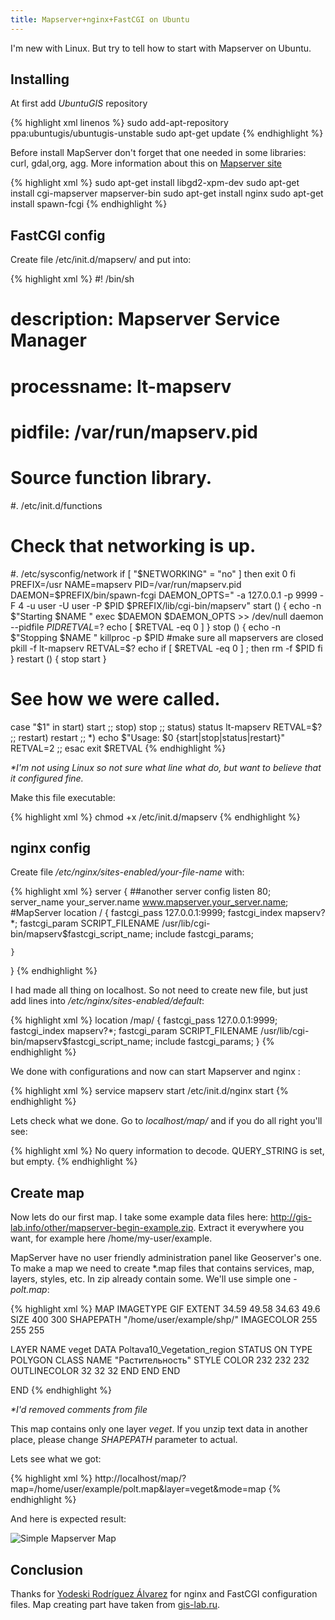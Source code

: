 ```yaml
---
title: Mapserver+nginx+FastCGI on Ubuntu
---
```


I'm new with Linux. But try to tell how to start with Mapserver on Ubuntu. 

Installing
---------------------

At first add _UbuntuGIS_ repository

{% highlight xml linenos %}
sudo add-apt-repository ppa:ubuntugis/ubuntugis-unstable
sudo apt-get update
{% endhighlight %}

Before install MapServer don't forget that one needed in some libraries: 
curl, gdal,org, agg. More information about this on [Mapserver site]( http://mapserver.org/installation/unix.html#introduction)


{% highlight xml %}
sudo apt-get install libgd2-xpm-dev
sudo apt-get install cgi-mapserver mapserver-bin
sudo apt-get install nginx
sudo apt-get install spawn-fcgi
{% endhighlight %}
 
FastCGI config
---------------------

Create file /etc/init.d/mapserv/ and put into:

{% highlight xml %}
#! /bin/sh
#
# description: Mapserver Service Manager
# processname: lt-mapserv
# pidfile: /var/run/mapserv.pid
# Source function library.
#. /etc/init.d/functions
# Check that networking is up.
#. /etc/sysconfig/network
if [ "$NETWORKING" = "no" ]
then
        exit 0
fi
PREFIX=/usr
NAME=mapserv
PID=/var/run/mapserv.pid
DAEMON=$PREFIX/bin/spawn-fcgi
DAEMON_OPTS=" -a 127.0.0.1 -p 9999 -F 4 -u user -U user -P $PID $PREFIX/lib/cgi-bin/mapserv"
start () {
    echo -n $"Starting $NAME "
        exec $DAEMON $DAEMON_OPTS >> /dev/null
        daemon --pidfile $PID
        RETVAL=$?
        echo
    [ $RETVAL -eq 0 ]
}
stop () {
    echo -n $"Stopping $NAME "
        killproc -p $PID
        #make sure all mapservers are closed
        pkill -f lt-mapserv
        RETVAL=$?
        echo
    if [ $RETVAL -eq 0 ] ; then
                rm -f $PID
        fi
}
restart () {
    stop
    start
}
# See how we were called.
case "$1" in
  start)
        start
    ;;
  stop)
        stop
    ;;
  status)
    status lt-mapserv
        RETVAL=$?
        ;;
  restart)
    restart
        ;;
  *)
        echo $"Usage: $0 {start|stop|status|restart}"
        RETVAL=2
        ;;
esac
exit $RETVAL
{% endhighlight %}

_*I'm not using Linux so not sure what line what do, but want to believe that it configured fine._

Make this file executable:

{% highlight xml %}
chmod +x /etc/init.d/mapserv
{% endhighlight %}

nginx config
---------------------

Create file _/etc/nginx/sites-enabled/your-file-name_ with:

{% highlight xml %}
server {
    ##another server config
    listen   80;
    server_name  your_server.name www.mapserver.your_server.name;
    #MapServer
        location / {
                fastcgi_pass   127.0.0.1:9999;
                fastcgi_index  mapserv?*;
                fastcgi_param  SCRIPT_FILENAME  /usr/lib/cgi-bin/mapserv$fastcgi_script_name;
                include fastcgi_params;

    }
}
{% endhighlight %}

I had made all thing on localhost. So not need to create new file, but just add lines into _/etc/nginx/sites-enabled/default_:

{% highlight xml %}
location /map/ {
	fastcgi_pass   127.0.0.1:9999;
	fastcgi_index  mapserv?*;
	fastcgi_param  SCRIPT_FILENAME  /usr/lib/cgi-bin/mapserv$fastcgi_script_name;
	include fastcgi_params;
}
{% endhighlight %}

We done with configurations and now can start Mapserver and nginx :

{% highlight xml %}
service mapserv start
/etc/init.d/nginx start
{% endhighlight %}

Lets check what we done. Go to _localhost/map/_ and if you do all right you'll see:

{% highlight xml %}
No query information to decode. QUERY_STRING is set, but empty.
{% endhighlight %}

Create map
---------------------

Now lets do our first map. I take some example data files here: http://gis-lab.info/other/mapserver-begin-example.zip. 
Extract it everywhere you want, for example here /home/my-user/example.

MapServer have no user friendly administration panel like Geoserver's one.
To make a map we need to create *.map files that contains services, map, layers, styles, etc. 
In zip already contain some. We'll use simple one - _polt.map_:

{% highlight xml %}
MAP
  IMAGETYPE      GIF
  EXTENT         34.59 49.58 34.63 49.6
  SIZE           400 300
  SHAPEPATH      "/home/user/example/shp/"
  IMAGECOLOR     255 255 255

  LAYER
    NAME         veget
    DATA         Poltava10_Vegetation_region
    STATUS       ON
    TYPE         POLYGON
    CLASS
      NAME       "Растительность"
      STYLE
        COLOR        232 232 232
        OUTLINECOLOR 32 32 32
      END
    END
  END 

END
{% endhighlight %}

_*I'd removed comments from file_

This map contains only one layer _veget_. If you unzip text data in another place, please change _SHAPEPATH_ parameter to actual.

Lets see what we got:

{% highlight xml %}
http://localhost/map/?map=/home/user/example/polt.map&layer=veget&mode=map
{% endhighlight %}

And here is expected result:

![Simple Mapserver Map](/blog/img/2013-06-26/mapserver-begin-01.gif "Simple Mapserver Map")

Conclusion
---------------------

Thanks for [Yodeski Rodríguez Álvarez](https://github.com/yodeski) for nginx and FastCGI configuration files.
Map creating part have taken from [gis-lab.ru](http://gis-lab.info/qa/mapserver-begin.html).


